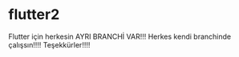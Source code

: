 # flutter2

Flutter  için herkesin AYRI BRANCHİ VAR!!! Herkes kendi branchinde çalışsın!!!!
Teşekkürler!!!!
